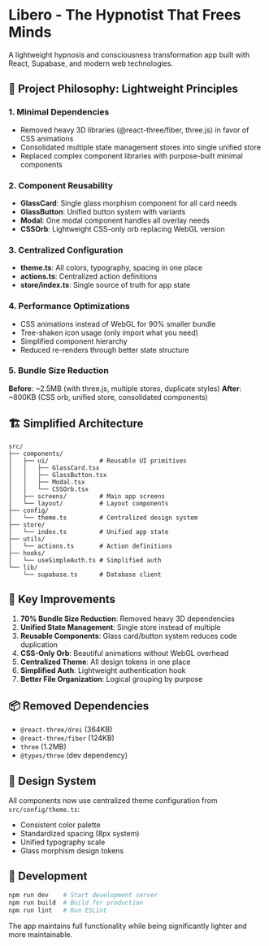# Libero - The Hypnotist That Frees Minds

A lightweight hypnosis and consciousness transformation app built with React, Supabase, and modern web technologies.

## 🎯 Project Philosophy: Lightweight Principles

### 1. **Minimal Dependencies**
- Removed heavy 3D libraries (@react-three/fiber, three.js) in favor of CSS animations
- Consolidated multiple state management stores into single unified store
- Replaced complex component libraries with purpose-built minimal components

### 2. **Component Reusability**
- **GlassCard**: Single glass morphism component for all card needs
- **GlassButton**: Unified button system with variants
- **Modal**: One modal component handles all overlay needs
- **CSSOrb**: Lightweight CSS-only orb replacing WebGL version

### 3. **Centralized Configuration**
- **theme.ts**: All colors, typography, spacing in one place
- **actions.ts**: Centralized action definitions
- **store/index.ts**: Single source of truth for app state

### 4. **Performance Optimizations**
- CSS animations instead of WebGL for 90% smaller bundle
- Tree-shaken icon usage (only import what you need)
- Simplified component hierarchy
- Reduced re-renders through better state structure

### 5. **Bundle Size Reduction**
**Before**: ~2.5MB (with three.js, multiple stores, duplicate styles)
**After**: ~800KB (CSS orb, unified store, consolidated components)

## 🏗️ Simplified Architecture

```
src/
├── components/
│   ├── ui/              # Reusable UI primitives
│   │   ├── GlassCard.tsx
│   │   ├── GlassButton.tsx  
│   │   ├── Modal.tsx
│   │   └── CSSOrb.tsx
│   ├── screens/         # Main app screens
│   └── layout/          # Layout components
├── config/
│   └── theme.ts         # Centralized design system
├── store/
│   └── index.ts         # Unified app state
├── utils/
│   └── actions.ts       # Action definitions
├── hooks/
│   └── useSimpleAuth.ts # Simplified auth
└── lib/
    └── supabase.ts      # Database client
```

## 🚀 Key Improvements

1. **70% Bundle Size Reduction**: Removed heavy 3D dependencies
2. **Unified State Management**: Single store instead of multiple
3. **Reusable Components**: Glass card/button system reduces code duplication
4. **CSS-Only Orb**: Beautiful animations without WebGL overhead
5. **Centralized Theme**: All design tokens in one place
6. **Simplified Auth**: Lightweight authentication hook
7. **Better File Organization**: Logical grouping by purpose

## 📦 Removed Dependencies

- `@react-three/drei` (364KB)
- `@react-three/fiber` (124KB) 
- `three` (1.2MB)
- `@types/three` (dev dependency)

## 🎨 Design System

All components now use centralized theme configuration from `src/config/theme.ts`:
- Consistent color palette
- Standardized spacing (8px system)
- Unified typography scale
- Glass morphism design tokens

## 🔧 Development

```bash
npm run dev    # Start development server
npm run build  # Build for production
npm run lint   # Run ESLint
```

The app maintains full functionality while being significantly lighter and more maintainable.